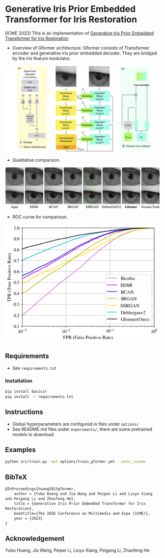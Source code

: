 # Generative Iris Prior Embedded Transformer for Iris Restoration

[ICME 2023] This is an implementation of [Generative Iris Prior Embedded Transformer for Iris Restoration](https://arxiv.org/abs/2407.00261)

- Overview of Gformer architecture. Gformer consists of Transformer encoder and generative iris prior embedded decoder. They are bridged by the iris feature modulator.
<p align="center">
<img src="/asset/Gformer.png">
</p>

- Qualitative comparison.
<p align="center">
<img src="/asset/Comparison.png">
</p>

- ROC curve for comparison.
<p align="center">
<img src="/asset/roc.png">
</p>

## Requirements

 - See `requirements.txt`

### Installation

```bash
pip install basicsr
pip install -r requirements.txt
```

## Instructions
 - Global hyperparameters are configured in files under `options/`
 - See README.md files under `experiments/`, there are some pretrained models to download.

## Examples

```bash
python src/train.py -opt options/train_gformer.yml --auto_resume
```
## BibTeX

    @InProceedings{huang2023gformer,
        author = {Yubo Huang and Jia Wang and Peipei Li and Liuyu Xiang and Peigang Li and Zhaofeng He},
        title = {Generative Iris Prior Embedded Transformer for Iris Restoration},
        booktitle={The IEEE Conference on Multimedia and Expo (ICME)},
        year = {2023}
    }

## Acknowledgement
Yubo Huang, Jia Wang, Peipei Li, Liuyu Xiang, Peigang Li, Zhaofeng He
